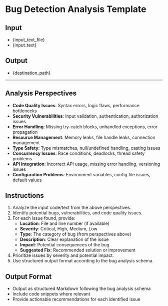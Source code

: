 # Bug Detection Analysis Template

## Input
- {input_text_file}
- {input_text}

## Output
- {destination_path}

---

## Analysis Perspectives
- **Code Quality Issues**: Syntax errors, logic flaws, performance bottlenecks
- **Security Vulnerabilities**: Input validation, authentication, authorization issues
- **Error Handling**: Missing try-catch blocks, unhandled exceptions, error propagation
- **Resource Management**: Memory leaks, file handle leaks, connection management
- **Type Safety**: Type mismatches, null/undefined handling, casting issues
- **Concurrency Issues**: Race conditions, deadlocks, thread safety problems
- **API Integration**: Incorrect API usage, missing error handling, versioning issues
- **Configuration Problems**: Environment variables, config file issues, default values

## Instructions
1. Analyze the input code/text from the above perspectives.
2. Identify potential bugs, vulnerabilities, and code quality issues.
3. For each issue found, provide:
   - **Location**: File and line number (if available)
   - **Severity**: Critical, High, Medium, Low
   - **Type**: The category of bug (from perspectives above)
   - **Description**: Clear explanation of the issue
   - **Impact**: Potential consequences of the bug
   - **Suggested Fix**: Recommended solution or improvement
4. Prioritize issues by severity and potential impact.
5. Use structured output format according to the bug analysis schema.

## Output Format
- Output as structured Markdown following the bug analysis schema
- Include code snippets where relevant
- Provide actionable recommendations for each identified issue